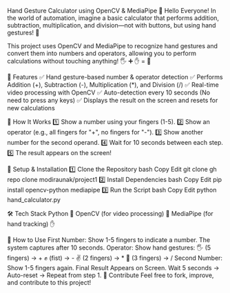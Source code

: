 Hand Gesture Calculator using OpenCV & MediaPipe
📢 Hello Everyone!
In the world of automation, imagine a basic calculator that performs addition, subtraction, multiplication, and division—not with buttons, but using hand gestures! 🤯

This project uses OpenCV and MediaPipe to recognize hand gestures and convert them into numbers and operators, allowing you to perform calculations without touching anything! 🖐️ ➕ ✋ = 🔢

🚀 Features
✅ Hand gesture-based number & operator detection
✅ Performs Addition (+), Subtraction (-), Multiplication (*), and Division (/)
✅ Real-time video processing with OpenCV
✅ Auto-detection every 10 seconds (No need to press any keys)
✅ Displays the result on the screen and resets for new calculations

📌 How It Works
1️⃣ Show a number using your fingers (1-5).
2️⃣ Show an operator (e.g., all fingers for "+", no fingers for "-").
3️⃣ Show another number for the second operand.
4️⃣ Wait for 10 seconds between each step.
5️⃣ The result appears on the screen!

📌 Setup & Installation
1️⃣ Clone the Repository
bash
Copy
Edit
git clone gh repo clone modiraunak/project1
2️⃣ Install Dependencies
bash
Copy
Edit
pip install opencv-python mediapipe
3️⃣ Run the Script
bash
Copy
Edit
python hand_calculator.py


🛠️ Tech Stack
Python 🐍
OpenCV (for video processing) 🎥
MediaPipe (for hand tracking) ✋

👋 How to Use
First Number: Show 1-5 fingers to indicate a number. The system captures after 10 seconds.
Operator: Show hand gestures:
🖐️ (5 fingers) → +
✊ (fist) → -
✌️ (2 fingers) → *
🤟 (3 fingers) → /
Second Number: Show 1-5 fingers again.
Final Result Appears on Screen.
Wait 5 seconds → Auto-reset → Repeat from step 1.
🤝 Contribute
Feel free to fork, improve, and contribute to this project!
